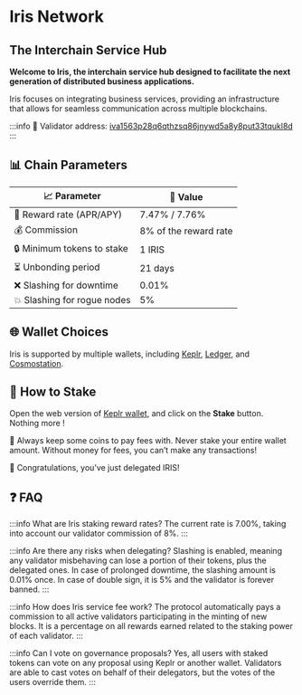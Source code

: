 # Iris Network
## The Interchain Service Hub

**Welcome to Iris, the interchain service hub designed to facilitate the next generation of distributed business applications.** 

Iris focuses on integrating business services, providing an infrastructure that allows for seamless communication across multiple blockchains.

:::info
🔐 Validator address: <a href="https://www.mintscan.io/iris/validators/iva1563p28q6qthzsq86jnywd5a8y8put33tqukl8d" target="_blank" rel="noopener noreferrer">iva1563p28q6qthzsq86jnywd5a8y8put33tqukl8d</a>
:::

## 📊 Chain Parameters

| 📈 Parameter                | 🎯 Value              |
|-----------------------------|-----------------------|
| 🎁 Reward rate (APR/APY)    | 7.47% / 7.76%         |
| 💰 Commission               | 8% of the reward rate |
| 🔒 Minimum tokens to stake  | 1 IRIS                |
| ⏳ Unbonding period          | 21 days               |
| ❌ Slashing for downtime     | 0.01%                 |
| 💥 Slashing for rogue nodes | 5%                    |

## 🌐 Wallet Choices

Iris is supported by multiple wallets, including <a href="https://wallet.keplr.app/" target="_blank" rel="noopener noreferrer">Keplr</a>, <a href="https://www.ledger.com" target="_blank" rel="noopener noreferrer">Ledger</a>, and <a href="https://cosmostation.io" target="_blank" rel="noopener noreferrer">Cosmostation</a>.

## 🏁 How to Stake

Open the web version of <a href="https://wallet.keplr.app/chains/irisnet?modal=validator&chain=irishub-1&validator_address=iva1563p28q6qthzsq86jnywd5a8y8put33tqukl8d" target="_blank" rel="noopener noreferrer">Keplr wallet</a>, and click on the **Stake** button. Nothing more !

🚨 Always keep some coins to pay fees with. Never stake your entire wallet amount. Without money for fees, you can’t make any transactions!

🎉 Congratulations, you’ve just delegated IRIS!

## ❓ FAQ

:::info What are Iris staking reward rates?
The current rate is 7.00%, taking into account our validator commission of 8%.
:::

:::info Are there any risks when delegating?
Slashing is enabled, meaning any validator misbehaving can lose a portion of their tokens, plus the delegated ones.
In case of prolonged downtime, the slashing amount is 0.01% once. In case of double sign, it is 5% and the validator is forever banned.
:::

:::info How does Iris service fee work?
The protocol automatically pays a commission to all active validators participating in the minting of new blocks. It is a percentage on all rewards earned related to the staking power of each validator.
:::

:::info Can I vote on governance proposals?
Yes, all users with staked tokens can vote on any proposal using Keplr or another wallet.
Validators are able to cast votes on behalf of their delegators, but the votes of the users override them.
:::